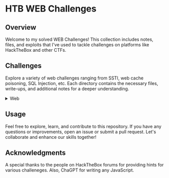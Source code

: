 # HTB WEB Challenges 

## Overview

Welcome to my solved WEB Challenges! This collection includes notes, files, and exploits that I've used to tackle challenges on platforms like HackTheBox and other CTFs.

## Challenges

Explore a variety of web challenges ranging from SSTI, web cache poisoning, SQL Injection, etc. Each directory contains the necessary files, write-ups, and additional notes for a deeper understanding.

<details>
<br>
<summary> Web </summary>
  
|No.|Column 1|
|No.|Column 1|Column 2|Column 3|
|:-:|:-------:|:-------:|:-------:|
- [Easter Bunny](/Easter_Bunny)
- [Baby Interdimensional Internet](/BII_exploit.py)
- [Cult of Pickles](Cult_of_Pickles)
- [Gunship](/gunship_exploit.py)
- [Spookifier](/spookifier_exploit.req)
</details>

## Usage

Feel free to explore, learn, and contribute to this repository. If you have any questions or improvements, open an issue or submit a pull request. Let's collaborate and enhance our skills together!

## Acknowledgments

A special thanks to the people on HackTheBox forums for providing hints for various challeneges. Also, ChaGPT for writing any JavaScript. 

